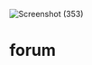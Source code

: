 ![Screenshot (353)](https://user-images.githubusercontent.com/66887206/228257337-4aa7231a-b82e-425c-aaf0-df43169d1304.png)
# forum
